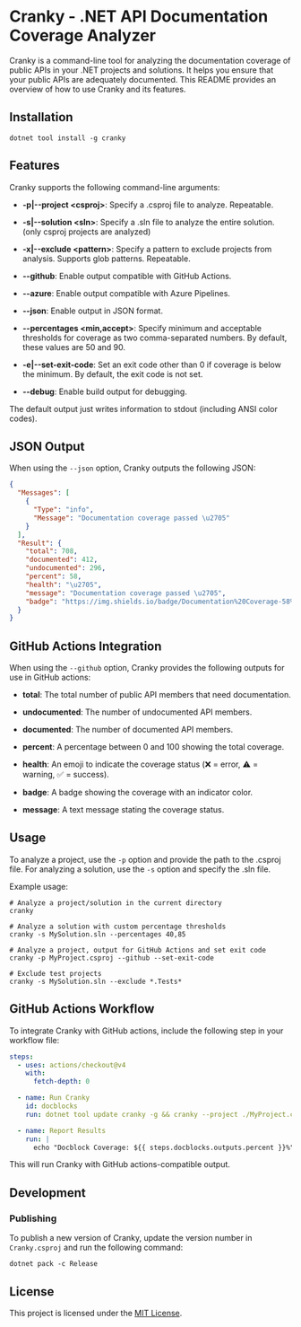 # Cranky - .NET API Documentation Coverage Analyzer

Cranky is a command-line tool for analyzing the documentation coverage of public APIs in your .NET projects and solutions. It helps you ensure that your public APIs are adequately documented. This README provides an overview of how to use Cranky and its features.

## Installation

```shell
dotnet tool install -g cranky
```

## Features

Cranky supports the following command-line arguments:

- **-p|--project \<csproj>**: Specify a .csproj file to analyze. Repeatable.

- **-s|--solution \<sln>**: Specify a .sln file to analyze the entire solution. (only csproj projects are analyzed)

- **-x|--exclude \<pattern>**: Specify a pattern to exclude projects from analysis. Supports glob patterns. Repeatable.

- **--github**: Enable output compatible with GitHub Actions.

- **--azure**: Enable output compatible with Azure Pipelines.

- **--json**: Enable output in JSON format.

- **--percentages \<min,accept>**: Specify minimum and acceptable thresholds for coverage as two comma-separated numbers. By default, these values are 50 and 90.

- **-e|--set-exit-code**: Set an exit code other than 0 if coverage is below the minimum. By default, the exit code is not set.

- **--debug**: Enable build output for debugging.

The default output just writes information to stdout (including ANSI color codes).

## JSON Output

When using the `--json` option, Cranky outputs the following JSON:

```json
{
  "Messages": [
    {
      "Type": "info",
      "Message": "Documentation coverage passed \u2705"
    }
  ],
  "Result": {
    "total": 708,
    "documented": 412,
    "undocumented": 296,
    "percent": 58,
    "health": "\u2705",
    "message": "Documentation coverage passed \u2705",
    "badge": "https://img.shields.io/badge/Documentation%20Coverage-58%25-brightgreen"
  }
}
```

## GitHub Actions Integration

When using the `--github` option, Cranky provides the following outputs for use in GitHub actions:

- **total**: The total number of public API members that need documentation.

- **undocumented**: The number of undocumented API members.

- **documented**: The number of documented API members.

- **percent**: A percentage between 0 and 100 showing the total coverage.

- **health**: An emoji to indicate the coverage status (❌ = error, ⚠️ = warning, ✅ = success).

- **badge**: A badge showing the coverage with an indicator color.

- **message**: A text message stating the coverage status.

## Usage

To analyze a project, use the `-p` option and provide the path to the .csproj file. For analyzing a solution, use the `-s` option and specify the .sln file.

Example usage:

```shell
# Analyze a project/solution in the current directory
cranky

# Analyze a solution with custom percentage thresholds
cranky -s MySolution.sln --percentages 40,85

# Analyze a project, output for GitHub Actions and set exit code
cranky -p MyProject.csproj --github --set-exit-code

# Exclude test projects
cranky -s MySolution.sln --exclude *.Tests*
```

## GitHub Actions Workflow

To integrate Cranky with GitHub actions, include the following step in your workflow file:

```yaml
steps:
  - uses: actions/checkout@v4
    with:
      fetch-depth: 0

  - name: Run Cranky
    id: docblocks
    run: dotnet tool update cranky -g && cranky --project ./MyProject.csproj --github --set-exit-code --percentages 0,50

  - name: Report Results
    run: |
      echo "Docblock Coverage: ${{ steps.docblocks.outputs.percent }}%"
```

This will run Cranky with GitHub actions-compatible output.

## Development

### Publishing

To publish a new version of Cranky, update the version number in `Cranky.csproj` and run the following command:

```shell
dotnet pack -c Release
```

## License

This project is licensed under the [MIT License](https://github.com/ricardoboss/cranky/blob/main/LICENSE).
